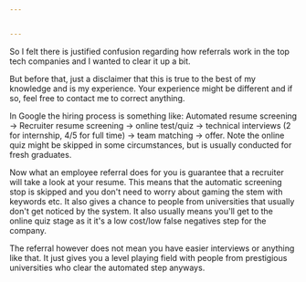 ```yaml
---


---
```


So I felt there is justified confusion regarding how referrals work in the top tech companies and I wanted to clear it up a bit. 

But before that, just a disclaimer that this is true to the best of my knowledge and is my experience. Your experience might be different and if so, feel free to contact me to correct anything. 

In Google the hiring process is something like: Automated resume screening -> Recruiter resume screening -> online test/quiz -> technical interviews (2 for internship, 4/5 for full time) -> team matching -> offer.
Note the online quiz might be skipped in some circumstances, but is usually conducted for fresh graduates. 

Now what an employee referral does for you is guarantee that a recruiter will take a look at your resume. This means that the automatic screening stop is skipped and you don't need to worry about gaming the stem with keywords etc. It also gives a chance to people from universities that usually don't get noticed by the system. It also usually means you'll get to the online quiz stage as it it's a low cost/low false negatives step for the company.

The referral however does not mean you have easier interviews or anything like that. It just gives you a level playing field with people from prestigious universities who clear the automated step anyways. 
